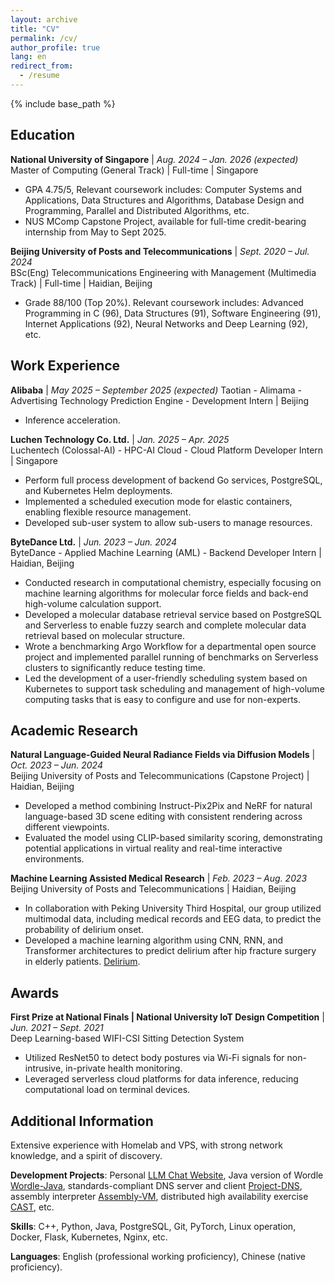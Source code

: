 ```yaml
---
layout: archive
title: "CV"
permalink: /cv/
author_profile: true
lang: en
redirect_from:
  - /resume
---
```


{% include base_path %}


## Education

**National University of Singapore** | *Aug. 2024 – Jan. 2026 (expected)*  
Master of Computing (General Track) | Full-time | Singapore
* GPA 4.75/5, Relevant coursework includes: Computer Systems and Applications, Data Structures and Algorithms, Database Design and Programming, Parallel and Distributed Algorithms, etc.
* NUS MComp Capstone Project, available for full-time credit-bearing internship from May to Sept 2025.

**Beijing University of Posts and Telecommunications** | *Sept. 2020 – Jul. 2024*  
BSc(Eng) Telecommunications Engineering with Management (Multimedia Track) | Full-time | Haidian, Beijing
* Grade 88/100 (Top 20%). Relevant coursework includes: Advanced Programming in C (96), Data Structures (91), Software Engineering (91), Internet Applications (92), Neural Networks and Deep Learning (92), etc.

## Work Experience

**Alibaba** | *May 2025 – September 2025 (expected)*
Taotian - Alimama - Advertising Technology Prediction Engine - Development Intern | Beijing
* Inference acceleration.

**Luchen Technology Co. Ltd.** | *Jan. 2025 – Apr. 2025*  
Luchentech (Colossal-AI) - HPC-AI Cloud - Cloud Platform Developer Intern | Singapore
* Perform full process development of backend Go services, PostgreSQL, and Kubernetes Helm deployments.
* Implemented a scheduled execution mode for elastic containers, enabling flexible resource management.
* Developed sub-user system to allow sub-users to manage resources.

**ByteDance Ltd.** | *Jun. 2023 – Jun. 2024*  
ByteDance - Applied Machine Learning (AML) - Backend Developer Intern | Haidian, Beijing
* Conducted research in computational chemistry, especially focusing on machine learning algorithms for molecular force fields and back-end high-volume calculation support.
* Developed a molecular database retrieval service based on PostgreSQL and Serverless to enable fuzzy search and complete molecular data retrieval based on molecular structure.
* Wrote a benchmarking Argo Workflow for a departmental open source project and implemented parallel running of benchmarks on Serverless clusters to significantly reduce testing time.
* Led the development of a user-friendly scheduling system based on Kubernetes to support task scheduling and management of high-volume computing tasks that is easy to configure and use for non-experts.

## Academic Research

**Natural Language-Guided Neural Radiance Fields via Diffusion Models** | *Oct. 2023 – Jun. 2024*  
Beijing University of Posts and Telecommunications (Capstone Project) | Haidian, Beijing
* Developed a method combining Instruct-Pix2Pix and NeRF for natural language-based 3D scene editing with consistent rendering across different viewpoints.
* Evaluated the model using CLIP-based similarity scoring, demonstrating potential applications in virtual reality and real-time interactive environments.

**Machine Learning Assisted Medical Research** | *Feb. 2023 – Aug. 2023*  
Beijing University of Posts and Telecommunications | Haidian, Beijing
* In collaboration with Peking University Third Hospital, our group utilized multimodal data, including medical records and EEG data, to predict the probability of delirium onset.
* Developed a machine learning algorithm using CNN, RNN, and Transformer architectures to predict delirium after hip fracture surgery in elderly patients. [Delirium](https://github.com/t0saki/Delirium).

## Awards

**First Prize at National Finals | National University IoT Design Competition** | *Jun. 2021 – Sept. 2021*  
Deep Learning-based WIFI-CSI Sitting Detection System
* Utilized ResNet50 to detect body postures via Wi-Fi signals for non-intrusive, in-private health monitoring.
* Leveraged serverless cloud platforms for data inference, reducing computational load on terminal devices.

## Additional Information

Extensive experience with Homelab and VPS, with strong network knowledge, and a spirit of discovery.

**Development Projects**: Personal [LLM Chat Website](https://chat.tosaki.top/), Java version of Wordle [Wordle-Java](https://github.com/t0saki/Wordle_JavaMiniProject), standards-compliant DNS server and client [Project-DNS](https://github.com/t0saki/Project-DNS), assembly interpreter [Assembly-VM](https://github.com/t0saki/assembly_VM), distributed high availability exercise [CAST](https://github.com/t0saki/CAST), etc.

**Skills**: C++, Python, Java, PostgreSQL, Git, PyTorch, Linux operation, Docker, Flask, Kubernetes, Nginx, etc.

**Languages**: English (professional working proficiency), Chinese (native proficiency).